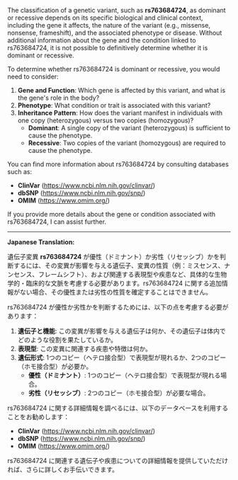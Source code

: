 The classification of a genetic variant, such as **rs763684724**, as dominant or recessive depends on its specific biological and clinical context, including the gene it affects, the nature of the variant (e.g., missense, nonsense, frameshift), and the associated phenotype or disease. Without additional information about the gene and the condition linked to rs763684724, it is not possible to definitively determine whether it is dominant or recessive.

To determine whether rs763684724 is dominant or recessive, you would need to consider:
1. **Gene and Function**: Which gene is affected by this variant, and what is the gene's role in the body?
2. **Phenotype**: What condition or trait is associated with this variant?
3. **Inheritance Pattern**: How does the variant manifest in individuals with one copy (heterozygous) versus two copies (homozygous)?
   - **Dominant**: A single copy of the variant (heterozygous) is sufficient to cause the phenotype.
   - **Recessive**: Two copies of the variant (homozygous) are required to cause the phenotype.

You can find more information about rs763684724 by consulting databases such as:
- **ClinVar** (https://www.ncbi.nlm.nih.gov/clinvar/)
- **dbSNP** (https://www.ncbi.nlm.nih.gov/snp/)
- **OMIM** (https://www.omim.org/)

If you provide more details about the gene or condition associated with rs763684724, I can assist further.

---

**Japanese Translation:**

遺伝子変異 **rs763684724** が優性（ドミナント）か劣性（リセッシブ）かを判断するには、その変異が影響を与える遺伝子、変異の性質（例：ミスセンス、ナンセンス、フレームシフト）、および関連する表現型や疾患など、具体的な生物学的・臨床的な文脈を考慮する必要があります。rs763684724 に関する追加情報がない場合、その優性または劣性の性質を確定することはできません。

rs763684724 が優性か劣性かを判断するためには、以下の点を考慮する必要があります：
1. **遺伝子と機能**: この変異が影響を与える遺伝子は何か、その遺伝子は体内でどのような役割を果たしているか。
2. **表現型**: この変異に関連する疾患や特徴は何か。
3. **遺伝形式**: 1つのコピー（ヘテロ接合型）で表現型が現れるか、2つのコピー（ホモ接合型）が必要か。
   - **優性（ドミナント）**: 1つのコピー（ヘテロ接合型）で表現型が現れる場合。
   - **劣性（リセッシブ）**: 2つのコピー（ホモ接合型）が必要な場合。

rs763684724 に関する詳細情報を調べるには、以下のデータベースを利用することをお勧めします：
- **ClinVar** (https://www.ncbi.nlm.nih.gov/clinvar/)
- **dbSNP** (https://www.ncbi.nlm.nih.gov/snp/)
- **OMIM** (https://www.omim.org/)

rs763684724 に関連する遺伝子や疾患についての詳細情報を提供していただければ、さらに詳しくお手伝いできます。
